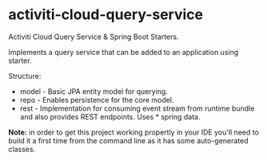 # activiti-cloud-query-service

Activiti Cloud Query Service &amp; Spring Boot Starters.

Implements a query service that can be added to an application using starter.

Structure:
* model - Basic JPA entity model for querying.
* repo - Enables persistence for the core model.
* rest - Implementation for consuming event stream from runtime bundle and also provides REST endpoints. Uses * spring data.

**Note:** in order to get this project working propertly in your IDE you'll need to build it a first time from the command line as it has some auto-generated classes.
